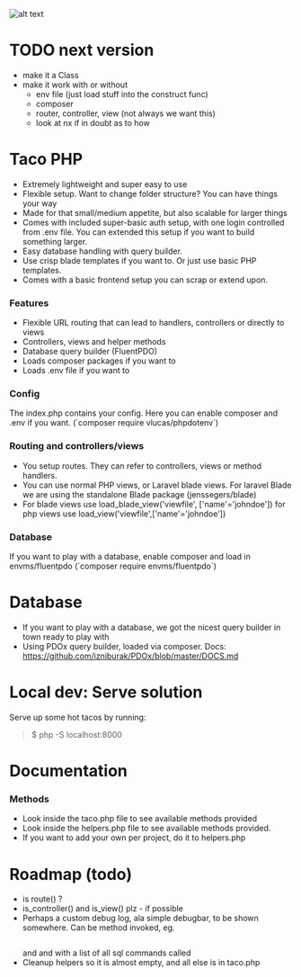 ![alt text](public/assets/img/taco-php.png)

# TODO next version
- make it a Class
- make it work with or without  
    - env file (just load stuff into the construct func)
    - composer
    - router, controller, view (not always we want this)
    - look at nx if in doubt as to how

# Taco PHP
- Extremely lightweight and super easy to use
- Flexible setup. Want to change folder structure? You can have things your way
- Made for that small/medium appetite, but also scalable for larger things
- Comes with included super-basic auth setup, with one login controlled from .env file. You can extended this setup if you want to build something larger.
- Easy database handling with query builder.
- Use crisp blade templates if you want to. Or just use basic PHP templates.
- Comes with a basic frontend setup you can scrap or extend upon.

### Features
- Flexible URL routing that can lead to handlers, controllers or directly to views
- Controllers, views and helper methods
- Database query builder (FluentPDO)
- Loads composer packages if you want to
- Loads .env file if you want to

### Config
The index.php contains your config. Here you can enable composer and .env if you want. (´composer require vlucas/phpdotenv´)

### Routing and controllers/views
- You setup routes. They can refer to controllers, views or method handlers.
- You can use normal PHP views, or Laravel blade views. For laravel Blade we are using the standalone Blade package (jenssegers/blade)
- For blade views use load_blade_view('viewfile', ['name'='johndoe']) for php views use load_view('viewfile',['name'='johndoe'])

### Database
If you want to play with a database, enable composer and load in envms/fluentpdo (´composer require envms/fluentpdo´)

# Database
- If you want to play with a database, we got the nicest query builder in town ready to play with
- Using PDOx query builder, loaded via composer.  Docs: https://github.com/izniburak/PDOx/blob/master/DOCS.md

# Local dev: Serve solution
Serve up some hot tacos by running:
> $ php -S localhost:8000

# Documentation

### Methods
- Look inside the taco.php file to see available methods provided
- Look inside the helpers.php file to see available methods provided.
- If you want to add your own per project, do it to helpers.php

# Roadmap (todo)
- is route() ?
- is_controller() and is_view() plz - if possible
- Perhaps a custom debug log, ala simple debugbar, to be shown somewhere. Can be method invoked, eg. <pre><?=output_debug_log();?></pre> and <?php debug_log('title', $data); ?> and with a list of all sql commands called
- Cleanup helpers so it is almost empty, and all else is in taco.php